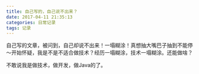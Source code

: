 ```yaml
---
title: 自己写的，自己说不出来？
date: 2017-04-11 21:35:13
categories: 日常记录
tags: 记录
---
```


自己写的文章，被问到，自己却说不出来！一塌糊涂！真想抽大嘴巴子抽到不能停～开始怀疑，我是不是不适合做技术？经历一塌糊涂，技术一塌糊涂。还能做啥？

<!--more-->

不敢说我是做技术，做开发，做Java的了。